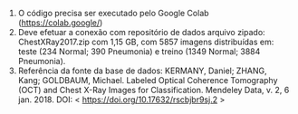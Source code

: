1) O código precisa ser executado pelo Google Colab (https://colab.google/)
2) Deve efetuar a conexão com repositório de dados arquivo zipado: ChestXRay2017.zip com 1,15 GB, com 5857 imagens distribuídas em: teste (234 Normal; 390 Pneumonia) e treino (1349 Normal; 3884 Pneumonia).
3) Referência da fonte da base de dados: KERMANY, Daniel; ZHANG, Kang; GOLDBAUM, Michael. Labeled Optical Coherence Tomography (OCT) and Chest X-Ray Images for Classification. Mendeley Data, v. 2, 6 jan. 2018. DOI: < https://doi.org/10.17632/rscbjbr9sj.2 >

